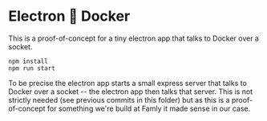 # Electron 💬 Docker

This is a proof-of-concept for a tiny electron app that talks to Docker over a
socket.

    npm install
    npm run start

To be precise the electron app starts a small express server that talks to
Docker over a socket -- the electron app then talks that server. This is not
strictly needed (see previous commits in this folder) but as this is a
proof-of-concept for something we're build at Famly it made sense in our case.
